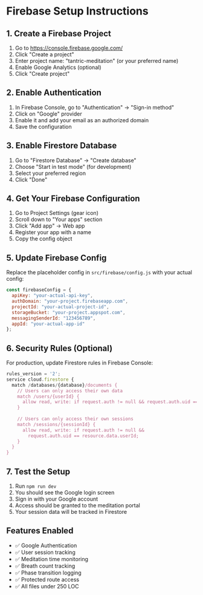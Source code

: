 # Firebase Setup Instructions

## 1. Create a Firebase Project

1. Go to https://console.firebase.google.com/
2. Click "Create a project"
3. Enter project name: "tantric-meditation" (or your preferred name)
4. Enable Google Analytics (optional)
5. Click "Create project"

## 2. Enable Authentication

1. In Firebase Console, go to "Authentication" → "Sign-in method"
2. Click on "Google" provider
3. Enable it and add your email as an authorized domain
4. Save the configuration

## 3. Enable Firestore Database

1. Go to "Firestore Database" → "Create database"
2. Choose "Start in test mode" (for development)
3. Select your preferred region
4. Click "Done"

## 4. Get Your Firebase Configuration

1. Go to Project Settings (gear icon)
2. Scroll down to "Your apps" section
3. Click "Add app" → Web app
4. Register your app with a name
5. Copy the config object

## 5. Update Firebase Config

Replace the placeholder config in `src/firebase/config.js` with your actual config:

```javascript
const firebaseConfig = {
  apiKey: "your-actual-api-key",
  authDomain: "your-project.firebaseapp.com",
  projectId: "your-actual-project-id",
  storageBucket: "your-project.appspot.com",
  messagingSenderId: "123456789",
  appId: "your-actual-app-id"
};
```

## 6. Security Rules (Optional)

For production, update Firestore rules in Firebase Console:

```javascript
rules_version = '2';
service cloud.firestore {
  match /databases/{database}/documents {
    // Users can only access their own data
    match /users/{userId} {
      allow read, write: if request.auth != null && request.auth.uid == userId;
    }
    
    // Users can only access their own sessions
    match /sessions/{sessionId} {
      allow read, write: if request.auth != null && 
        request.auth.uid == resource.data.userId;
    }
  }
}
```

## 7. Test the Setup

1. Run `npm run dev`
2. You should see the Google login screen
3. Sign in with your Google account
4. Access should be granted to the meditation portal
5. Your session data will be tracked in Firestore

## Features Enabled

- ✅ Google Authentication
- ✅ User session tracking
- ✅ Meditation time monitoring
- ✅ Breath count tracking
- ✅ Phase transition logging
- ✅ Protected route access
- ✅ All files under 250 LOC